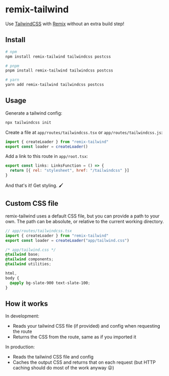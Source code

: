 # remix-tailwind

Use [TailwindCSS](https://tailwindcss.com) with [Remix](https://remix.run) without an extra build step!

## Install

```sh
# npm
npm install remix-tailwind tailwindcss postcss

# pnpm
pnpm install remix-tailwind tailwindcss postcss

# yarn
yarn add remix-tailwind tailwindcss postcss
```

## Usage

Generate a tailwind config:

```sh
npx tailwindcss init
```

Create a file at `app/routes/tailwindcss.tsx` or `app/routes/tailwindcss.js`:

```ts
import { createLoader } from "remix-tailwind"
export const loader = createLoader()
```

Add a link to this route in `app/root.tsx`:

```js
export const links: LinksFunction = () => {
  return [{ rel: "stylesheet", href: "/tailwindcss" }]
}
```

And that's it! Get styling. 🖌

## Custom CSS file

remix-tailwind uses a default CSS file, but you can provide a path to your own. The path can be absolute, or relative to the current working directory.

```ts
// app/routes/tailwindcss.tsx
import { createLoader } from "remix-tailwind"
export const loader = createLoader("app/tailwind.css")
```

```css
/* app/tailwind.css */
@tailwind base;
@tailwind components;
@tailwind utilities;

html,
body {
  @apply bg-slate-900 text-slate-100;
}
```

## How it works

In development:

- Reads your tailwind CSS file (if provided) and config when requesting the route
- Returns the CSS from the route, same as if you imported it

In production:

- Reads the tailwind CSS file and config
- Caches the output CSS and returns that on each request (but HTTP caching should do most of the work anyway 😜)
